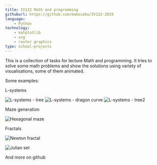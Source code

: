 ```yaml
---
title: IV122 Math and programming
githuburl: https://github.com/makovako/IV122-2019
language:
    - Python
technology:
    - matplotlib
    - svg
    - raster graphics
type: school-projects
---
```


This is a collection of tasks for lecture Math and programming. It tries to solve some math problems and show the solutions using variety of visualisations, some of them animated.

Some examples:

L-systems

![L-systems - tree](https://raw.githubusercontent.com/makovako/IV122-2019/master/6-fraktaly-chaos/C-l-systemy/tree-random-rule-4.svg?sanitize=true)
![L-systems - dragon curve](https://raw.githubusercontent.com/makovako/IV122-2019/master/6-fraktaly-chaos/C-l-systemy/dragoncurve11.svg?sanitize=true)
![L-systems - tree2](https://raw.githubusercontent.com/makovako/IV122-2019/master/6-fraktaly-chaos/C-l-systemy/tree2-5.svg?sanitize=true)

Maze generation

![Hexagonal maze](https://raw.githubusercontent.com/makovako/IV122-2019/master/13-Generovani-bludist/hexagon_maze.svg?sanitize=true)

Fractals

![Newton fractal](https://raw.githubusercontent.com/makovako/IV122-2019/master/7-fraktaly-komplexni-cisla/newton/newton1.gif)

![Julian set](https://raw.githubusercontent.com/makovako/IV122-2019/master/7-fraktaly-komplexni-cisla/julio/julio2.gif)

And more on github